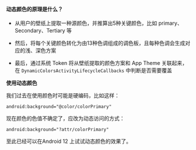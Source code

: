 #### 动态颜色的原理是什么？

- 从用户的壁纸上提取一种源颜色，并推算出5种关键颜色，比如 primary、Secondary、Tertiary 等

- 然后，将每个关键颜色转化为由13种色调组成的调色板，且每种色调会生成对应的浅、深色方案

- 最后，通过系统 Token 将从壁纸提取的颜色方案和 App Theme 关联起来，在 `DynamicColorsActivityLifecycleCallbacks` 中判断是否需要覆盖

**使用动态颜色**

我们过去在使用颜色时可能是硬编码，比如这样：

```
android:background="@color/colorPrimary"
```

现在颜色的色值不确定了，应改为动态访问的方式：

```
android:background="?attr/colorPrimary"
```

至此已经可以在Android 12 上试试动态颜色的效果了。

